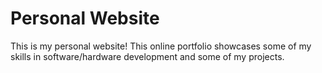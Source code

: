# Personal Website

This is my personal website! This online portfolio showcases some of my skills in software/hardware development and some of my projects.
